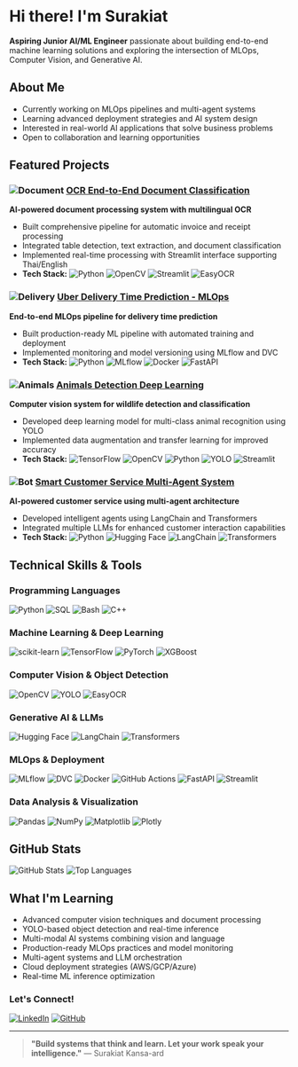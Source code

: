# Hi there! I'm Surakiat
**Aspiring Junior AI/ML Engineer** passionate about building end-to-end machine learning solutions and exploring the intersection of MLOps, Computer Vision, and Generative AI.

## About Me
- Currently working on MLOps pipelines and multi-agent systems
- Learning advanced deployment strategies and AI system design
- Interested in real-world AI applications that solve business problems
- Open to collaboration and learning opportunities

## Featured Projects

### ![Document](https://img.shields.io/badge/Document-Processing-blue) [OCR End-to-End Document Classification](https://github.com/SurakiatP/OCR-END-TO-END-DOCUMENT-CLASSIFICATION)
**AI-powered document processing system with multilingual OCR**
- Built comprehensive pipeline for automatic invoice and receipt processing
- Integrated table detection, text extraction, and document classification
- Implemented real-time processing with Streamlit interface supporting Thai/English
- **Tech Stack:** ![Python](https://img.shields.io/badge/-Python-3776AB?logo=python&logoColor=white) ![OpenCV](https://img.shields.io/badge/-OpenCV-5C3EE8?logo=opencv&logoColor=white) ![Streamlit](https://img.shields.io/badge/-Streamlit-FF4B4B?logo=streamlit&logoColor=white) ![EasyOCR](https://img.shields.io/badge/-EasyOCR-FF69B4?logoColor=white)

### ![Delivery](https://img.shields.io/badge/Delivery-Prediction-green) [Uber Delivery Time Prediction - MLOps](https://github.com/SurakiatP/uber-delivery-time-prediction-mlops)
**End-to-end MLOps pipeline for delivery time prediction**
- Built production-ready ML pipeline with automated training and deployment
- Implemented monitoring and model versioning using MLflow and DVC
- **Tech Stack:** ![Python](https://img.shields.io/badge/-Python-3776AB?logo=python&logoColor=white) ![MLflow](https://img.shields.io/badge/-MLflow-0194E2?logo=mlflow&logoColor=white) ![Docker](https://img.shields.io/badge/-Docker-2496ED?logo=docker&logoColor=white) ![FastAPI](https://img.shields.io/badge/-FastAPI-009688?logo=fastapi&logoColor=white)

### ![Animals](https://img.shields.io/badge/Animal-Detection-orange) [Animals Detection Deep Learning](https://github.com/SurakiatP/animals-detection-DeepLearning)
**Computer vision system for wildlife detection and classification**
- Developed deep learning model for multi-class animal recognition using YOLO
- Implemented data augmentation and transfer learning for improved accuracy
- **Tech Stack:** ![TensorFlow](https://img.shields.io/badge/-TensorFlow-FF6F00?logo=tensorflow&logoColor=white) ![OpenCV](https://img.shields.io/badge/-OpenCV-5C3EE8?logo=opencv&logoColor=white) ![Python](https://img.shields.io/badge/-Python-3776AB?logo=python&logoColor=white) ![YOLO](https://img.shields.io/badge/-YOLO-00FFFF?logoColor=black) ![Streamlit](https://img.shields.io/badge/-Streamlit-FF4B4B?logo=streamlit&logoColor=white)

### ![Bot](https://img.shields.io/badge/AI-Assistant-purple) [Smart Customer Service Multi-Agent System](https://github.com/SurakiatP/SurakiatP-Smart-Customer-Service-Multi-Agent-System-)
**AI-powered customer service using multi-agent architecture**
- Developed intelligent agents using LangChain and Transformers
- Integrated multiple LLMs for enhanced customer interaction capabilities
- **Tech Stack:** ![Python](https://img.shields.io/badge/-Python-3776AB?logo=python&logoColor=white) ![Hugging Face](https://img.shields.io/badge/-Hugging%20Face-FFD21E?logo=huggingface&logoColor=black) ![LangChain](https://img.shields.io/badge/-LangChain-1C3C3C?logoColor=white)
![Transformers](https://img.shields.io/badge/-Transformers-FF6F61?logoColor=white)

## Technical Skills & Tools

### **Programming Languages**
![Python](https://img.shields.io/badge/-Python-3776AB?logo=python&logoColor=white)
![SQL](https://img.shields.io/badge/-SQL-4479A1?logo=postgresql&logoColor=white)
![Bash](https://img.shields.io/badge/-Bash-4EAA25?logo=gnubash&logoColor=white)
![C++](https://img.shields.io/badge/-C++-00599C?logo=cplusplus&logoColor=white)

### **Machine Learning & Deep Learning**
![scikit-learn](https://img.shields.io/badge/-scikit--learn-F7931E?logo=scikitlearn&logoColor=white)
![TensorFlow](https://img.shields.io/badge/-TensorFlow-FF6F00?logo=tensorflow&logoColor=white)
![PyTorch](https://img.shields.io/badge/-PyTorch-EE4C2C?logo=pytorch&logoColor=white)
![XGBoost](https://img.shields.io/badge/-XGBoost-FF6600?logoColor=white)

### **Computer Vision & Object Detection**
![OpenCV](https://img.shields.io/badge/-OpenCV-5C3EE8?logo=opencv&logoColor=white)
![YOLO](https://img.shields.io/badge/-YOLO-00FFFF?logoColor=black)
![EasyOCR](https://img.shields.io/badge/-EasyOCR-FF69B4?logoColor=white)

### **Generative AI & LLMs**
![Hugging Face](https://img.shields.io/badge/-Hugging%20Face-FFD21E?logo=huggingface&logoColor=black)
![LangChain](https://img.shields.io/badge/-LangChain-1C3C3C?logoColor=white)
![Transformers](https://img.shields.io/badge/-Transformers-FF6F61?logoColor=white)

### **MLOps & Deployment**
![MLflow](https://img.shields.io/badge/-MLflow-0194E2?logo=mlflow&logoColor=white)
![DVC](https://img.shields.io/badge/-DVC-13ADC7?logo=dvc&logoColor=white)
![Docker](https://img.shields.io/badge/-Docker-2496ED?logo=docker&logoColor=white)
![GitHub Actions](https://img.shields.io/badge/-GitHub%20Actions-2088FF?logo=githubactions&logoColor=white)
![FastAPI](https://img.shields.io/badge/-FastAPI-009688?logo=fastapi&logoColor=white)
![Streamlit](https://img.shields.io/badge/-Streamlit-FF4B4B?logo=streamlit&logoColor=white)

### **Data Analysis & Visualization**
![Pandas](https://img.shields.io/badge/-Pandas-150458?logo=pandas&logoColor=white)
![NumPy](https://img.shields.io/badge/-NumPy-013243?logo=numpy&logoColor=white)
![Matplotlib](https://img.shields.io/badge/-Matplotlib-11557C?logoColor=white)
![Plotly](https://img.shields.io/badge/-Plotly-3F4F75?logo=plotly&logoColor=white)

## GitHub Stats
![GitHub Stats](https://github-readme-stats.vercel.app/api?username=SurakiatP&show_icons=true&theme=radical)
![Top Languages](https://github-readme-stats.vercel.app/api/top-langs/?username=SurakiatP&layout=compact&theme=radical)

## What I'm Learning
- Advanced computer vision techniques and document processing
- YOLO-based object detection and real-time inference
- Multi-modal AI systems combining vision and language
- Production-ready MLOps practices and model monitoring
- Multi-agent systems and LLM orchestration  
- Cloud deployment strategies (AWS/GCP/Azure)
- Real-time ML inference optimization

### Let's Connect!
[![LinkedIn](https://img.shields.io/badge/LinkedIn-0A66C2?logo=linkedin&logoColor=white)](https://www.linkedin.com/in/surakiat-kansa-ard-171942351/)
[![GitHub](https://img.shields.io/badge/GitHub-181717?logo=github&logoColor=white)](https://github.com/SurakiatP)

---
> **"Build systems that think and learn. Let your work speak your intelligence."** — Surakiat Kansa-ard
